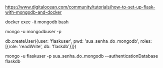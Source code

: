 ###


https://www.digitalocean.com/community/tutorials/how-to-set-up-flask-with-mongodb-and-docker




docker exec -it mongodb bash

mongo -u mongodbuser -p




db.createUser({user: 'flaskuser', pwd: 'sua_senha_do_mongodb', roles: [{role: 'readWrite', db: 'flaskdb'}]})

mongo -u flaskuser -p sua_senha_do_mongodb --authenticationDatabase flaskdb



